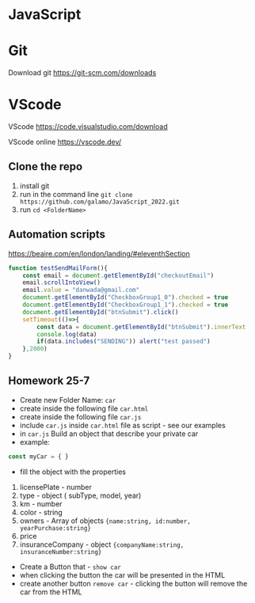 # JavaScript

# Git
Download git
https://git-scm.com/downloads

# VScode

VScode
https://code.visualstudio.com/download

VScode online
https://vscode.dev/

## Clone the repo
1. install git
2. run in the command line `git clone https://github.com/galamo/JavaScript_2022.git`
3. run `cd <FolderName>`


## Automation scripts

https://beaire.com/en/london/landing/#eleventhSection
```javascript
function testSendMailForm(){
    const email = document.getElementById("checkoutEmail")
    email.scrollIntoView()
    email.value = "danwada@gmail.com"
    document.getElementById("CheckboxGroup1_0").checked = true
    document.getElementById("CheckboxGroup1_1").checked = true
    document.getElementById("btnSubmit").click()
    setTimeout(()=>{
        const data = document.getElementById("btnSubmit").innerText
        console.log(data)
        if(data.includes("SENDING")) alert("test passed")
    },2000) 
}

```



## Homework 25-7
- Create new Folder Name: `car`
- create inside the following file `car.html`
- create inside the following file `car.js`
- include `car.js` inside `car.html` file as script - see our examples
- in `car.js` Build an object that describe your private car
- example:
```javascript
const myCar = { } 

```
- fill the object with the properties
1. licensePlate - number
2. type - object ( subType, model, year)
3. km - number
4. color - string
5. owners - Array of objects `{name:string, id:number, yearPurchase:string}`
6. price
7. insuranceCompany - object `{companyName:string, insuranceNumber:string}`

- Create a Button that - `show car`
- when clicking the button the car will be presented in the HTML
- create another button `remove car` - clicking the button will remove the car from the HTML
